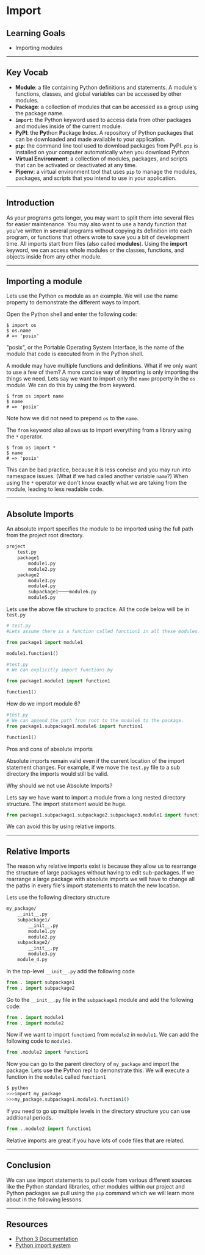 # Import

## Learning Goals

- Importing modules

***

## Key Vocab

- **Module**: a file containing Python definitions and statements. A module's
functions, classes, and global variables can be accessed by other modules.
- **Package**: a collection of modules that can be accessed as a group using
the package name.
- **`import`**: the Python keyword used to access data from other packages and
modules inside of the current module.
- **PyPI**: the **Py**thon **P**ackage **I**ndex. A repository of Python
packages that can be downloaded and made available to your application.
- **`pip`**: the command line tool used to download packages from PyPI. `pip`
is installed on your computer automatically when you download Python.
- **Virtual Environment**: a collection of modules, packages, and scripts that
can be activated or deactivated at any time.
- **Pipenv**: a virtual environment tool that uses `pip` to manage the modules,
packages, and scripts that you intend to use in your application.

***

## Introduction

As your programs gets longer, you may want to split them into several files
for easier maintenance. You may also want to use a handy function that you’ve
written in several programs without copying its definition into each program,
or functions that others wrote to save you a bit of development time.
All imports start from files (also called **modules**). Using the **import**
keyword, we can access whole modules or the classes, functions, and objects
inside from any other module.

***

## Importing a module

Lets use the Python `os` module as an example.
We will use the name property to demonstrate the different ways to import.

Open the Python shell and enter the following code:

```console
$ import os
$ os.name
# => 'posix'
```

"posix", or the Portable Operating System Interface, is the name of the module
that code is executed from in the Python shell.

A module may have multiple functions and definitions.
What if we only want to use a few of them? A more concise way of importing is
only importing the things we need. Lets say we want to import only the `name`
property in the `os` module. We can do this by using the from keyword.

```console
$ from os import name
$ name
# => 'posix'
```

Note how we did not need to prepend `os` to the `name`.

The `from` keyword also allows us to import everything from a library using the
`*` operator.

```console
$ from os import *
$ name
# => 'posix'
```

This can be bad practice, because it is less concise and you may run
into namespace issues. (What if we had called another variable `name`?) When
using the `*` operator we don't know exactly what we are taking from the module,
leading to less readable code.

***

## Absolute Imports

An absolute import specifies the module to be imported using the full path
 from the project root directory.

```bash
project
    test.py
    package1
        module1.py
        module2.py
    package2
        module3.py
        module4.py
        subpackage1────module6.py
        module5.py
```

Lets use the above file structure to practice. All the code below will be in `test.py`

```py
# test.py
#Lets assume there is a function called function1 in all these modules. We can import it using the following code

from package1 import module1

module1.function1()
```

```py
#test.py
# We can explicitly import functions by 

from package1.module1 import function1

function1()
```

How do we import module 6?

```py
#test.py
# We can append the path from root to the module6 to the package.  
from package1.subpackage1.module6 import function1

function1()
```

Pros and cons of absolute imports

Absolute imports remain valid even if the current location of the import
 statement changes. For example, if we move the `test.py` file to a sub
  directory the imports would still be valid.

Why should we not use Absolute Imports?

Lets say we have want to import a module from a long nested
 directory structure. The import statement
would be huge.

```py
from package1.subpackage1.subpackage2.subpackage3.module1 import function1
```

We can avoid this by using relative imports.

***

## Relative Imports

The reason why relative imports exist is because they allow us
to rearrange the structure of large packages without having to edit
  sub-packages. If we rearrange a large package
with absolute imports we will have to change all the paths in every
 file's import statements to match the new location.

Lets use the following directory structure

```bash
my_package/
    __init__.py
    subpackage1/
        __init__.py
        module1.py
        module2.py
    subpackage2/
        __init__.py
        module3.py
    module_4.py
```

In the top-level `__init__.py` add the following code

```py
from . import subpackage1
from . import subpackage2
```

Go to the `__init__.py` file in the `subpackage1` module and add the following code:

```py
from . import module1
from . import module2
```

Now if we want to import `function1` from `module2` in `module1`. We can add the following code
to `module1`.

```py
from .module2 import function1
```

Now you can go to the parent directory of `my_package` and import the package.
Lets use the Python repl to demonstrate this. We will execute a function in the `module1`
called `function1`

```bash
$ python
>>>import my_package
>>>my_package.subpackage1.module1.function1()
```

If you need to go up multiple levels in the directory structure you can use additional periods.

```py
from ..module2 import function1

```

Relative imports are great if you have lots of code files that are related.

***

## Conclusion

We can use import statements to pull code from various different sources like the
Python standard libraries, other modules within our project and Python packages we
pull using the `pip` command which we will learn more about in the following lessons.

***

## Resources

- [Python 3 Documentation](https://docs.python.org/3/)
- [Python import system](https://docs.python.org/3/reference/import.html)
